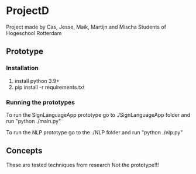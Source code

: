 # ProjectD
Project made by Cas, Jesse, Maik, Martijn and Mischa
Students of Hogeschool Rotterdam

## Prototype

### Installation
1. install python 3.9+
2. pip install -r requirements.txt

### Running the prototypes

To run the SignLanguageApp prototype go to ./SignLanguageApp folder and run "python ./main.py"

To run the NLP prototype go to the ./NLP folder and run "python ./nlp.py"

## Concepts
These are tested techniques from research
Not the prototype!!!